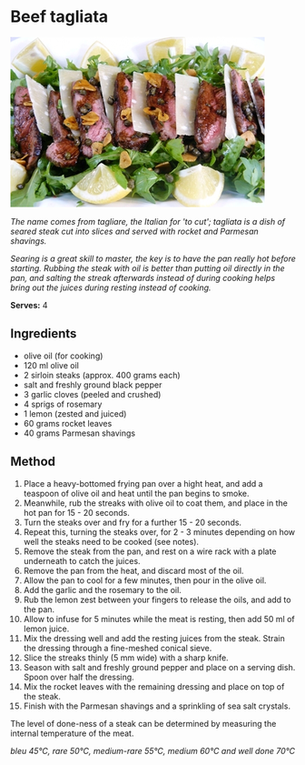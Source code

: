 # Beef tagliata

![Name](resources/beef-tagliata.jpg)

*The name comes from tagliare, the Italian for 'to cut'; tagliata is a dish of seared steak cut into slices and served with rocket and Parmesan shavings.*

*Searing is a great skill to master, the key is to have the pan really hot before starting. Rubbing the steak with oil is better than putting oil directly in the pan, and salting the streak afterwards instead of during cooking helps bring out the juices during resting instead of cooking.*

**Serves:** 4

## Ingredients
- olive oil (for cooking)
- 120 ml olive oil
- 2 sirloin steaks (approx. 400 grams each)
- salt and freshly ground black pepper
- 3 garlic cloves (peeled and crushed)
- 4 sprigs of rosemary
- 1 lemon (zested and juiced)
- 60 grams rocket leaves
- 40 grams Parmesan shavings

## Method
1. Place a heavy-bottomed frying pan over a hight heat, and add a teaspoon of olive oil and heat until the pan begins to smoke.
1. Meanwhile, rub the streaks with olive oil to coat them, and place in the hot pan for 15 - 20 seconds.
1. Turn the steaks over and fry for a further 15 - 20 seconds.
1. Repeat this, turning the steaks over, for 2 - 3 minutes depending on how well the steaks need to be cooked (see notes).
1. Remove the steak from the pan, and rest on a wire rack with a plate underneath to catch the juices.
1. Remove the pan from the heat, and discard most of the oil.
1. Allow the pan to cool for a few minutes, then pour in the olive oil.
1. Add the garlic and the rosemary to the oil.
1. Rub the lemon zest between your fingers to release the oils, and add to the pan.
1. Allow to infuse for 5 minutes while the meat is resting, then add 50 ml of lemon juice.
1. Mix the dressing well and add the resting juices from the steak. Strain the dressing through a fine-meshed conical sieve.
1. Slice the streaks thinly (5 mm wide) with a sharp knife.
1. Season with salt and freshly ground pepper and place on a serving dish. Spoon over half the dressing.
1. Mix the rocket leaves with the remaining dressing and place on top of the steak.
1. Finish with the Parmesan shavings and a sprinkling of sea salt crystals.

The level of done-ness of a steak can be determined by measuring the internal temperature of the meat.

*bleu 45°C, rare 50°C, medium-rare 55°C, medium 60°C and well done 70°C*